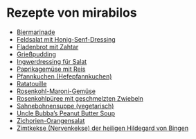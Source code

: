 Rezepte von mirabilos
=====================

* [Biermarinade](Biermarinade.txt)
* [Feldsalat mit Honig-Senf-Dressing](Feldsalat.txt)
* [Fladenbrot mit Zahtar](Fladenbrot-mit-Zahtar.txt)
* [Grießpudding](Grießpudding.txt)
* [Ingwerdressing für Salat](Ingwerdressing.txt)
* [Paprikagemüse mit Reis](Paprikagemüse.txt)
* [Pfannkuchen (Hefepfannkuchen)](Pfannkuchen.htm)
* [Ratatouille](Ratatouille.txt)
* [Rosenkohl-Maroni-Gemüse](Rosenkohlmaroni.txt)
* [Rosenkohlpüree mit geschmelzten Zwiebeln](Rosenkohlpüree.txt)
* [Sahnebohnensuppe (vegetarisch)](Sahnebohnensuppe.txt)
* [Uncle Bubba’s Peanut Butter Soup](groundnut_stew.txt)
* [Zichorien-Orangensalat](Zichorien-Orangensalat.txt)
* [Zimtkekse (Nervenkekse) der heiligen Hildegard von Bingen](Zimtkekse.txt)
